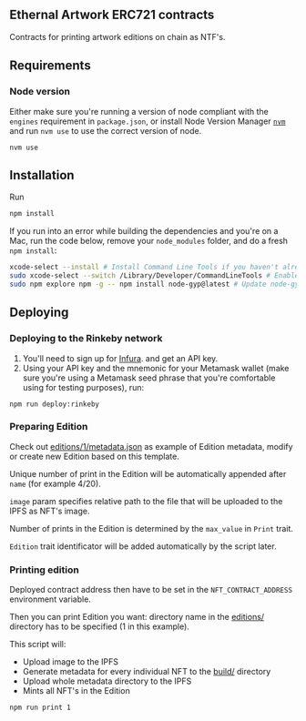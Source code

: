 ## Ethernal Artwork ERC721 contracts

Contracts for printing artwork editions on chain as NTF's.

## Requirements

### Node version

Either make sure you're running a version of node compliant with the `engines` requirement in `package.json`, or install Node Version Manager [`nvm`](https://github.com/creationix/nvm) and run `nvm use` to use the correct version of node.

```
nvm use
```

## Installation

Run
```bash
npm install
```

If you run into an error while building the dependencies and you're on a Mac, run the code below, remove your `node_modules` folder, and do a fresh `npm install`:

```bash
xcode-select --install # Install Command Line Tools if you haven't already.
sudo xcode-select --switch /Library/Developer/CommandLineTools # Enable command line tools
sudo npm explore npm -g -- npm install node-gyp@latest # Update node-gyp
```

## Deploying

### Deploying to the Rinkeby network

1. You'll need to sign up for [Infura](https://infura.io). and get an API key.
2. Using your API key and the mnemonic for your Metamask wallet (make sure you're using a Metamask seed phrase that you're comfortable using for testing purposes), run:

```
npm run deploy:rinkeby
```

### Preparing Edition

Check out [editions/1/metadata.json](editions/1/metadata.json) as example of Edition metadata, modify or create new Edition based on this template.

Unique number of print in the Edition will be automatically appended after `name` (for example 4/20). 

`image` param specifies relative path to the file that will be uploaded to the IPFS as NFT's image.

Number of prints in the Edition is determined by the `max_value` in `Print` trait.

`Edition` trait identificator will be added automatically by the script later.


### Printing edition

Deployed contract address then have to be set in the `NFT_CONTRACT_ADDRESS` environment variable.

Then you can print Edition you want: directory name in the [editions/](editions/) directory has to be specified (1 in this example). 

This script will:

- Upload image to the IPFS 
- Generate metadata for every individual NFT to the [build/](build/) directory
- Upload whole metadata directory to the IPFS
- Mints all NFT's in the Edition

```
npm run print 1
```
